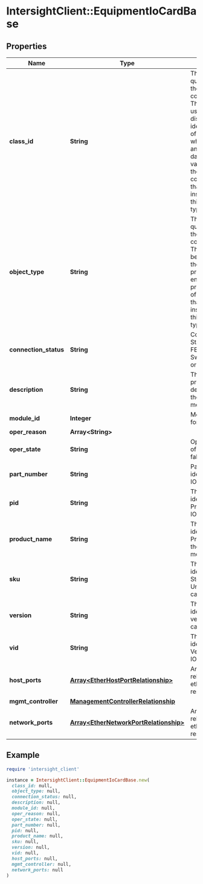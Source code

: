 # IntersightClient::EquipmentIoCardBase

## Properties

| Name | Type | Description | Notes |
| ---- | ---- | ----------- | ----- |
| **class_id** | **String** | The fully-qualified name of the instantiated, concrete type. This property is used as a discriminator to identify the type of the payload when marshaling and unmarshaling data. The enum values provides the list of concrete types that can be instantiated from this abstract type. |  |
| **object_type** | **String** | The fully-qualified name of the instantiated, concrete type. The value should be the same as the &#39;ClassId&#39; property. The enum values provides the list of concrete types that can be instantiated from this abstract type. |  |
| **connection_status** | **String** | Connectivity Status of FEX/IOM to Switch - A or B or AB. | [optional] |
| **description** | **String** | This field is to provide description for the iocard module model. | [optional][readonly] |
| **module_id** | **Integer** | Module Identifier for the IO module. | [optional][readonly] |
| **oper_reason** | **Array&lt;String&gt;** |  | [optional] |
| **oper_state** | **String** | Operational state of IO card or fabric extender. | [optional][readonly] |
| **part_number** | **String** | Part Number identifier for the IO module. | [optional][readonly] |
| **pid** | **String** | This field identifies the Product ID for the IO module. | [optional][readonly] |
| **product_name** | **String** | This field identifies the Product Name for the iocard module model. | [optional][readonly] |
| **sku** | **String** | This field identifies the Stock Keeping Unit for the IO card module. | [optional][readonly] |
| **version** | **String** | This field identifies the version of the IO card module. | [optional][readonly] |
| **vid** | **String** | This field identifies the Vendor ID for the IO card module. | [optional][readonly] |
| **host_ports** | [**Array&lt;EtherHostPortRelationship&gt;**](EtherHostPortRelationship.md) | An array of relationships to etherHostPort resources. | [optional] |
| **mgmt_controller** | [**ManagementControllerRelationship**](ManagementControllerRelationship.md) |  | [optional] |
| **network_ports** | [**Array&lt;EtherNetworkPortRelationship&gt;**](EtherNetworkPortRelationship.md) | An array of relationships to etherNetworkPort resources. | [optional] |

## Example

```ruby
require 'intersight_client'

instance = IntersightClient::EquipmentIoCardBase.new(
  class_id: null,
  object_type: null,
  connection_status: null,
  description: null,
  module_id: null,
  oper_reason: null,
  oper_state: null,
  part_number: null,
  pid: null,
  product_name: null,
  sku: null,
  version: null,
  vid: null,
  host_ports: null,
  mgmt_controller: null,
  network_ports: null
)
```

